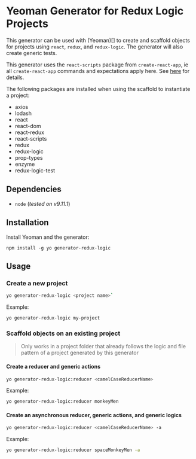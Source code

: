# Yeoman Generator for Redux Logic Projects

This generator can be used with (Yeoman)[] to create and scaffold objects for
projects using `react`, `redux`, and `redux-logic`. The generator will also
create generic tests.

This generator uses the `react-scripts` package from `create-react-app`, ie all
`create-react-app` commands and expectations apply here. See [here](https://create-react-app.dev/docs/available-scripts) for details.

The following packages are installed when using the scaffold to instantiate
a project:

- axios
- lodash
- react
- react-dom
- react-redux
- react-scripts
- redux
- redux-logic
- prop-types
- enzyme
- redux-logic-test

## Dependencies

- `node` (_tested on v9.11.1_)

## Installation

Install Yeoman and the generator:

`npm install -g yo generator-redux-logic`

## Usage

### Create a new project

```sh
yo generator-redux-logic <project name>`
```

Example:

```sh
yo generator-redux-logic my-project
```

### Scaffold objects on an existing project

> Only works in a project folder that already follows the logic and file pattern
of a project generated by this generator

#### Create a reducer and generic actions

```sh
yo generator-redux-logic:reducer <camelCaseReducerName>
```

Example:

```sh
yo generator-redux-logic:reducer monkeyMen
```

#### Create an asynchronous reducer, generic actions, and generic logics

```sh
yo generator-redux-logic:reducer <camelCaseReducerName> -a
```

Example:

```sh
yo generator-redux-logic:reducer spaceMonkeyMen -a
```

